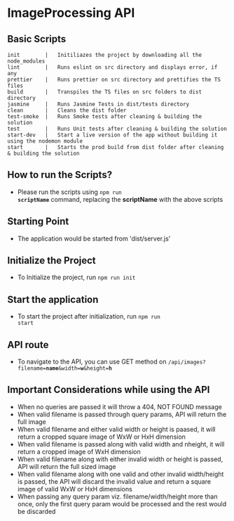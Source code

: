 # ImageProcessing API

## Basic Scripts

    init        |   Initiliazes the project by downloading all the node_modules
    lint        |   Runs eslint on src directory and displays error, if any
    prettier    |   Runs prettier on src directory and prettifies the TS files
    build       |   Transpiles the TS files on src folders to dist directory
    jasmine     |   Runs Jasmine Tests in dist/tests directory
    clean       |   Cleans the dist folder
    test-smoke  |   Runs Smoke tests after cleaning & building the solution
    test        |   Runs Unit tests after cleaning & building the solution
    start-dev   |   Start a live version of the app without building it using the nodemon module
    start       |   Starts the prod build from dist folder after cleaning & building the solution

## How to run the Scripts?

- Please run the scripts using <code>npm run **scriptName**</code> command, replacing the **scriptName** with the above scripts

## Starting Point

- The application would be started from 'dist/server.js'

## Initialize the Project

- To Initialize the project, run <code>npm run init</code>

## Start the application

- To start the project after initialization, run <code>npm run start</code>

## API route

- To navigate to the API, you can use GET method on <code>/api/images?filename=**name**&width=**w**&height=**h**</code>

## Important Considerations while using the API

- When no queries are passed it will throw a 404, NOT FOUND message
- When valid filename is passed through query params, API will return the full image
- When valid filename and either valid width or height is paased, it will return a cropped square image of WxW or HxH dimension
- When valid filename is passed along with valid width and nheight, it will return a cropped image of WxH dimension
- When valid filename along with either invalid width or height is passed, API will return the full sized image
- When valid filename along with one valid and other invalid width/height is passed, the API will discard the invalid value and return a square image of valid WxW or HxH dimensions
- When passing any query param viz. filename/width/height more than once, only the first query param would be processed and the rest would be discarded
